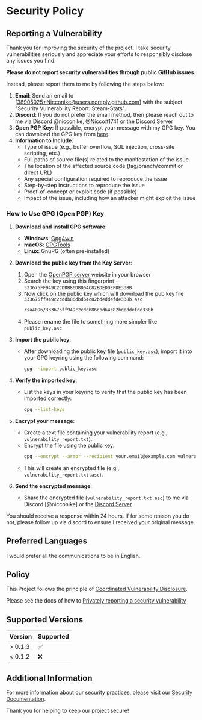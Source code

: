 # Security Policy

## Reporting a Vulnerability

Thank you for improving the security of the project. I take security vulnerabilities seriously and appreciate your efforts to responsibly disclose any issues you find.

**Please do not report security vulnerabilities through public GitHub issues.**

Instead, please report them to me by following the steps below:

1. **Email**: Send an email to [38905025+Nicconike@users.noreply.github.com] with the subject "Security Vulnerability Report: Steam-Stats".
2. **Discord**: If you do not prefer the email method, then please reach out to me via [Discord](https://discord.com/) @nicconike, @Nicco#1741 or the [Discord Server](https://discord.gg/UbetHfu)
3. **Open PGP Key**: If possible, encrypt your message with my GPG key. You can download the GPG key from [here](https://keyserver.ubuntu.com/).
4. **Information to Include**:
    - Type of issue (e.g., buffer overflow, SQL injection, cross-site scripting, etc.)
    - Full paths of source file(s) related to the manifestation of the issue
    - The location of the affected source code (tag/branch/commit or direct URL)
    - Any special configuration required to reproduce the issue
    - Step-by-step instructions to reproduce the issue
    - Proof-of-concept or exploit code (if possible)
    - Impact of the issue, including how an attacker might exploit the issue

### How to Use GPG (Open PGP) Key

1. **Download and install GPG software**:
	- **Windows**: [Gpg4win](https://gpg4win.org/)
	- **macOS**: [GPGTools](https://gpgtools.org/)
	- **Linux**: GnuPG (often pre-installed)

2. **Download the public key from the Key Server**:
	1. Open the [OpenPGP server](https://keyserver.ubuntu.com/) website in your browser
	2. Search the key using this fingerprint - `333675FF949C2CDDB86DBD64C82BDEDDEFDE338B`
	3. Now click on the public key which will download the pub key file `333675ff949c2cddb86dbd64c82bdeddefde338b.asc`
		```sh
		rsa4096/333675ff949c2cddb86dbd64c82bdeddefde338b
		```
	4. Please rename the file to something more simpler like `public_key.asc`

3. **Import the public key**:
	- After downloading the public key file (`public_key.asc`), import it into your GPG keyring using the following command:
    	```sh
     	gpg --import public_key.asc
     	```

4. **Verify the imported key**:
	- List the keys in your keyring to verify that the public key has been imported correctly:
     	```sh
     	gpg --list-keys
     	```

5. **Encrypt your message**:
	- Create a text file containing your vulnerability report (e.g., `vulnerability_report.txt`).
	- Encrypt the file using the public key:
    	```sh
     	gpg --encrypt --armor --recipient your.email@example.com vulnerability_report.txt
     	```
	- This will create an encrypted file (e.g., `vulnerability_report.txt.asc`).

6. **Send the encrypted message**:
	- Share the encrypted file (`vulnerability_report.txt.asc`) to me via Discord [@nicconike] or the [Discord Server](https://discord.gg/UbetHfu)

You should receive a response within 24 hours. If for some reason you do not, please follow up via discord to ensure I received your original message.

## Preferred Languages

I would prefer all the communications to be in English.

## Policy

This Project follows the principle of [Coordinated Vulnerability Disclosure](https://docs.github.com/en/code-security/security-advisories/guidance-on-reporting-and-writing-information-about-vulnerabilities/about-coordinated-disclosure-of-security-vulnerabilities).

Please see the docs of how to [Privately reporting a security vulnerability](https://docs.github.com/en/code-security/security-advisories/guidance-on-reporting-and-writing-information-about-vulnerabilities/privately-reporting-a-security-vulnerability)

## Supported Versions

| Version | Supported          |
| ------- | ------------------ |
| > 0.1.3 | :white_check_mark: |
| < 0.1.2 | :x:                |

## Additional Information

For more information about our security practices, please visit our [Security Documentation](link-to-your-security-docs).

Thank you for helping to keep our project secure!
